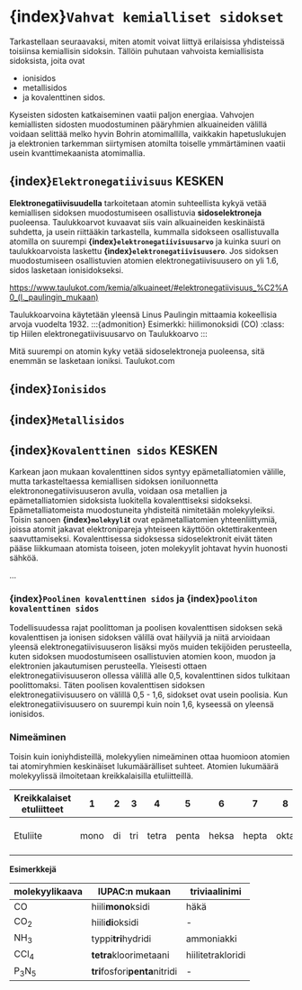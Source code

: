 # {index}`Vahvat kemialliset sidokset`

Tarkastellaan seuraavaksi, miten atomit voivat liittyä erilaisissa yhdisteissä toisiinsa kemiallisin sidoksin. Tällöin puhutaan vahvoista kemiallisista sidoksista, joita ovat
- ionisidos
- metallisidos
- ja kovalenttinen sidos.

Kyseisten sidosten katkaiseminen vaatii paljon energiaa. Vahvojen kemiallisten sidosten muodostuminen pääryhmien alkuaineiden välillä voidaan selittää melko hyvin Bohrin atomimallilla, vaikkakin hapetuslukujen ja elektronien tarkemman siirtymisen atomilta toiselle ymmärtäminen vaatii usein kvanttimekaanista atomimallia.

## {index}`Elektronegatiivisuus` KESKEN
**Elektronegatiivisuudella** tarkoitetaan atomin suhteellista kykyä vetää kemiallisen sidoksen muodostumiseen osallistuvia **sidoselektroneja** puoleensa. Taulukkoarvot kuvaavat siis vain alkuaineiden keskinäistä suhdetta, ja usein riittääkin tarkastella, kummalla sidokseen osallistuvalla atomilla on suurempi **{index}`elektronegatiivisuusarvo`** ja kuinka suuri on taulukkoarvoista laskettu **{index}`elektronegatiivisuusero`**. Jos sidoksen muodostumiseen osallistuvien atomien elektronegatiivisuusero on yli 1.6, sidos lasketaan ionisidokseksi.

https://www.taulukot.com/kemia/alkuaineet/#elektronegatiivisuus_%C2%A0_(l._paulingin_mukaan)

Taulukkoarvoina käytetään yleensä Linus Paulingin mittaamia kokeellisia arvoja vuodelta 1932.
:::{admonition} Esimerkki: hiilimonoksidi (CO)
:class: tip
Hiilen elektronegatiivisuusarvo on  Taulukkoarvo
:::

Mitä suurempi on atomin kyky vetää sidoselektroneja puoleensa, sitä enemmän se lasketaan ioniksi.
Taulukot.com

## {index}`Ionisidos`

## {index}`Metallisidos`

## {index}`Kovalenttinen sidos` KESKEN
Karkean jaon mukaan kovalenttinen sidos syntyy epämetalliatomien välille, mutta tarkasteltaessa kemiallisen sidoksen ioniluonnetta  elektrononegatiivisuuseron avulla, voidaan osa metallien ja epämetalliatomien sidoksista luokitella kovalenttiseksi sidokseksi. Epämetalliatomeista muodostuneita yhdisteitä nimitetään molekyyleiksi. Toisin sanoen **{index}`molekyyli`t** ovat epämetalliatomien yhteenliittymiä, joissa atomit jakavat elektronipareja yhteiseen käyttöön oktettirakenteen saavuttamiseksi. Kovalenttisessa sidoksessa sidoselektronit eivät täten pääse liikkumaan atomista toiseen, joten molekyylit johtavat hyvin huonosti sähköä.

...

### {index}`Poolinen kovalenttinen sidos` ja {index}`pooliton kovalenttinen sidos`
Todellisuudessa rajat poolittoman ja poolisen kovalenttisen sidoksen sekä kovalenttisen ja ionisen sidoksen välillä ovat häilyviä ja niitä arvioidaan yleensä elektronegatiivisuuseron lisäksi myös muiden tekijöiden perusteella, kuten sidoksen muodostumiseen osallistuvien atomien koon, muodon ja elektronien jakautumisen perusteella. Yleisesti ottaen elektronegatiivisuuseron ollessa välillä alle 0,5, kovalenttinen sidos tulkitaan poolittomaksi. Täten poolisen kovalenttisen sidoksen elektronegatiivisuusero on välillä 0,5 - 1,6, sidokset ovat usein poolisia. Kun elektronegatiivisuusero on suurempi kuin noin 1,6, kyseessä on yleensä ionisidos.

### Nimeäminen
Toisin kuin ioniyhdisteillä, molekyylien nimeäminen ottaa huomioon atomien tai atomiryhmien keskinäiset lukumäärälliset suhteet. Atomien lukumäärä molekyylissä ilmoitetaan kreikkalaisilla etuliitteillä.

| Kreikkalaiset etuliitteet | 1    | 2  | 3   | 4     | 5     | 6     | 7     | 8    | 9                | 10   |
| ------------------------- | ---- | -- | --- | ----- | ----- | ----- | ----- | ---- | ---------------- | ---- |
| Etuliite                  | mono | di | tri | tetra | penta | heksa | hepta | okta | ennea (tai nona) | deka |

**Esimerkkejä**

| molekyylikaava             | IUPAC:n mukaan                 | triviaalinimi     |
| -------------------------- | ------------------------------ | ----------------- |
| CO                         | hiili**mono**ksidi             | häkä              |
| CO<sub>2</sub>             | hiili**di**oksidi              | -                 |
| NH<sub>3</sub>             | typpi**tri**hydridi            | ammoniakki        |
| CCl<sub>4</sub>            | **tetra**kloorimetaani         | hiilitetrakloridi |
| P<sub>3</sub>N<sub>5</sub> | **tri**fosfori**penta**nitridi | -                 |
